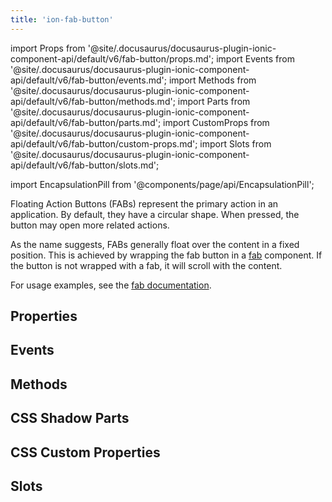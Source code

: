 ```yaml
---
title: 'ion-fab-button'
---
```


import Props from '@site/.docusaurus/docusaurus-plugin-ionic-component-api/default/v6/fab-button/props.md';
import Events from '@site/.docusaurus/docusaurus-plugin-ionic-component-api/default/v6/fab-button/events.md';
import Methods from '@site/.docusaurus/docusaurus-plugin-ionic-component-api/default/v6/fab-button/methods.md';
import Parts from '@site/.docusaurus/docusaurus-plugin-ionic-component-api/default/v6/fab-button/parts.md';
import CustomProps from '@site/.docusaurus/docusaurus-plugin-ionic-component-api/default/v6/fab-button/custom-props.md';
import Slots from '@site/.docusaurus/docusaurus-plugin-ionic-component-api/default/v6/fab-button/slots.md';

<head>
  <title>Floating Action Button | Ionic FAB Button Icon for Primary Action</title>
  <meta
    name="description"
    content="Floating Action Buttons (FABs) represent the primary action in an app. The icons are circular and, when pressed, the button may open more related actions."
  />
</head>

import EncapsulationPill from '@components/page/api/EncapsulationPill';

<EncapsulationPill type="shadow" />

Floating Action Buttons (FABs) represent the primary action in an application. By default, they have a circular shape. When pressed, the button may open more related actions.

As the name suggests, FABs generally float over the content in a fixed position. This is achieved by wrapping the fab button in a [fab](./fab) component. If the button is not wrapped with a fab, it will scroll with the content.

For usage examples, see the [fab documentation](./fab).

## Properties

<Props />

## Events

<Events />

## Methods

<Methods />

## CSS Shadow Parts

<Parts />

## CSS Custom Properties

<CustomProps />

## Slots

<Slots />
